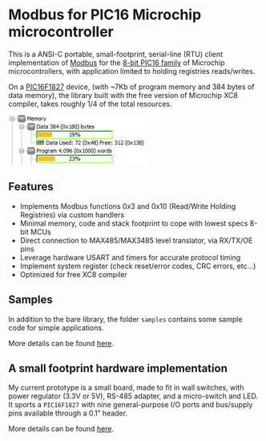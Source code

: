 # Modbus for PIC16 Microchip microcontroller

This is a ANSI-C portable, small-footprint, serial-line (RTU) client implementation of [Modbus](https://en.wikipedia.org/wiki/Modbus) for the [8-bit PIC16 family](https://www.microchip.com/en-us/products/microcontrollers-and-microprocessors/8-bit-mcus/pic-mcus) of Microchip microcontrollers, with application limited to holding registries reads/writes.

On a [PIC16F1827](https://www.microchip.com/en-us/product/PIC16F1827) device, (with ~7Kb of program memory and 384 bytes of data memory), the library built with the free version of Microchip XC8 compiler, takes roughly 1/4 of the total resources.

![](./doc/mem.png)

## Features

- Implements Modbus functions 0x3 and 0x10 (Read/Write Holding Registries) via custom handlers
- Minimal memory, code and stack footprint to cope with lowest specs 8-bit MCUs
- Direct connection to MAX485/MAX3485 level translator, via RX/TX/OE pins
- Leverage hardware USART and timers for accurate protocol timing
- Implement system register (check reset/error codes, CRC errors, etc...)
- Optimized for free XC8 compiler

## Samples

In addition to the bare library, the folder `samples` contains some sample code for simple applications.

More details can be found [here](./samples).

## A small footprint hardware implementation

My current prototype is a small board, made to fit in wall switches, with power regulator (3.3V or 5V), RS-485 adapter, and a micro-switch and LED.
It sports a `PIC16F1827` with nine general-purpose I/O ports and bus/supply pins available through a 0.1” header. 

More details can be found [here](./microbean).
